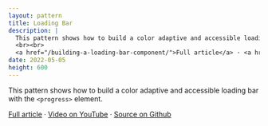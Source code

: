 ```yaml
---
layout: pattern
title: Loading Bar
description: |
  This pattern shows how to build a color adaptive and accessible loading bar with the progress element.
  <br><br>
  <a href="/building-a-loading-bar-component/">Full article</a> · <a href="https://www.youtube.com/watch?v=TD1QxlGgIPk">Video on YouTube</a> · <a href="https://github.com/argyleink/gui-challenges/tree/main/progress">Source on Github</a>
date: 2022-05-05
height: 600
---
```


This pattern shows how to build a color adaptive and accessible loading bar with
the `<progress>` element.

<a href="/building-a-loading-bar-component/">Full article</a> · <a href="https://www.youtube.com/watch?v=TD1QxlGgIPk">Video on YouTube</a> · <a href="https://github.com/argyleink/gui-challenges/tree/main/progress">Source on Github</a>
